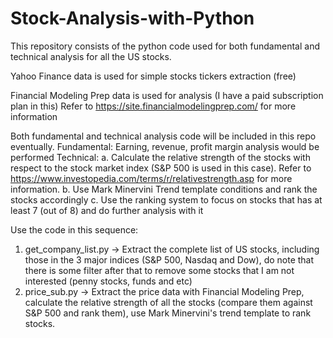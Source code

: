 # Stock-Analysis-with-Python
This repository consists of the python code used for both fundamental and technical analysis for all the US stocks.

Yahoo Finance data is used for simple stocks tickers extraction (free)

Financial Modeling Prep data is used for analysis (I have a paid subscription plan in this)
Refer to https://site.financialmodelingprep.com/ for more information

Both fundamental and technical analysis code will be included in this repo eventually. 
Fundamental: Earning, revenue, profit margin analysis would be performed
Technical: 
a. Calculate the relative strength of the stocks with respect to the stock market index (S&P 500 is used in this case). Refer to https://www.investopedia.com/terms/r/relativestrength.asp for more information.
b. Use Mark Minervini Trend template conditions and rank the stocks accordingly
c. Use the ranking system to focus on stocks that has at least 7 (out of 8) and do further analysis with it

Use the code in this sequence:
1. get_company_list.py -> Extract the complete list of US stocks, including those in the 3 major indices (S&P 500, Nasdaq and Dow), do note that there is some filter after that to remove some stocks that I am not interested (penny stocks, funds and etc)
2. price_sub.py -> Extract the price data with Financial Modeling Prep, calculate the relative strength of all the stocks (compare them against S&P 500 and rank them), use Mark Minervini's trend template to rank stocks. 

